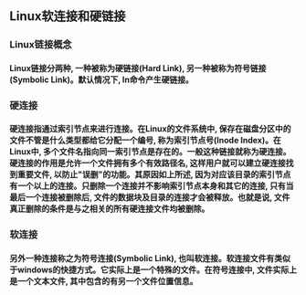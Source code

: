 ## Linux软连接和硬链接
### Linux链接概念
#### Linux链接分两种, 一种被称为硬链接(Hard Link), 另一种被称为符号链接(Symbolic Link)。默认情况下, ln命令产生硬链接。

### 硬连接
#### 硬连接指通过索引节点来进行连接。在Linux的文件系统中, 保存在磁盘分区中的文件不管是什么类型都给它分配一个编号, 称为索引节点号(Inode Index)。在Linux中, 多个文件名指向同一索引节点是存在的。一般这种链接就称为硬连接。硬连接的作用是允许一个文件拥有多个有效路径名, 这样用户就可以建立硬连接找到重要文件, 以防止"误删"的功能。其原因如上所述, 因为对应该目录的索引节点有一个以上的连接。只删除一个连接并不影响索引节点本身和其它的连接, 只有当最后一个连接被删除后, 文件的数据块及目录的连接才会被释放。也就是说, 文件真正删除的条件是与之相关的所有硬连接文件均被删除。

### 软连接
#### 另外一种连接称之为符号连接(Symbolic Link), 也叫软连接。软连接文件有类似于windows的快捷方式。它实际上是一个特殊的文件。在符号连接中, 文件实际上是一个文本文件, 其中包含的有另一个文件位置信息。